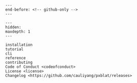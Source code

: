 ```{include} ../README.md
---
end-before: <!-- github-only -->
---
```

[contributor guide]: contributing
[command-line reference]: usage

```{toctree}
---
hidden:
maxdepth: 1
---

installation
tutorial
cli
reference
contributing
Code of Conduct <codeofconduct>
License <license>
Changelog <https://github.com/cauliyang/pxblat/releases>
```
